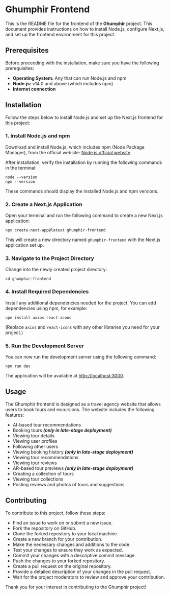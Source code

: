 # Ghumphir Frontend

This is the README file for the frontend of the **Ghumphir** project. This document provides instructions on how to install Node.js, configure Next.js, and set up the frontend environment for this project.

## Prerequisites

Before proceeding with the installation, make sure you have the following prerequisites:

- **Operating System:** Any that can run Node.js and npm
- **Node.js:** v14.0 and above (which includes npm)
- **Internet connection**

## Installation

Follow the steps below to install Node.js and set up the Next.js frontend for this project:

### 1. **Install Node.js and npm**

Download and install Node.js, which includes npm (Node Package Manager), from the official website: [Node.js official website](https://nodejs.org/).

After installation, verify the installation by running the following commands in the terminal:

```shell
node --version
npm --version
```

These commands should display the installed Node.js and npm versions.

### 2. **Create a Next.js Application**

Open your terminal and run the following command to create a new Next.js application:

```shell
npx create-next-app@latest ghumphir-frontend
```

This will create a new directory named `ghumphir-frontend` with the Next.js application set up.

### 3. **Navigate to the Project Directory**

Change into the newly created project directory:

```shell
cd ghumphir-frontend
```

### 4. **Install Required Dependencies**

Install any additional dependencies needed for the project. You can add dependencies using npm, for example:

```shell
npm install axios react-icons
```

(Replace `axios` and `react-icons` with any other libraries you need for your project.)

### 5. **Run the Development Server**

You can now run the development server using the following command:

```shell
npm run dev
```

The application will be available at [http://localhost:3000](http://localhost:3000).

## Usage

The Ghumphir frontend is designed as a travel agency website that allows users to book tours and excursions. The website includes the following features:

- AI-based tour recommendations
- Booking tours ***(only in late-stage deployment)***
- Viewing tour details
- Viewing user profiles
- Following other users
- Viewing booking history ***(only in late-stage deployment)***
- Viewing tour recommendations
- Viewing tour reviews
- AR-based tour previews ***(only in late-stage deployment)***
- Creating a collection of tours
- Viewing tour collections
- Posting reviews and photos of tours and suggestions

## Contributing

To contribute to this project, follow these steps:

- Find an issue to work on or submit a new issue.
- Fork the repository on GitHub.
- Clone the forked repository to your local machine.
- Create a new branch for your contribution.
- Make the necessary changes and additions to the code.
- Test your changes to ensure they work as expected.
- Commit your changes with a descriptive commit message.
- Push the changes to your forked repository.
- Create a pull request on the original repository.
- Provide a detailed description of your changes in the pull request.
- Wait for the project moderators to review and approve your contribution.

Thank you for your interest in contributing to the Ghumphir project!
